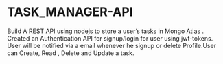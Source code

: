 # TASK_MANAGER-API
Build A REST API using nodejs to store a user’s tasks in Mongo Atlas . 
Created an Authentication API for signup/login for user using jwt-tokens.
User will be notified via a email whenever he signup or delete Profile.User can Create, Read , Delete and Update a task.
